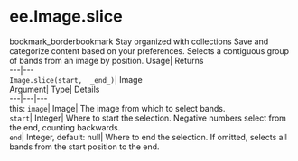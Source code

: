  
#  ee.Image.slice 
bookmark_borderbookmark Stay organized with collections  Save and categorize content based on your preferences. 
Selects a contiguous group of bands from an image by position. 
Usage| Returns  
---|---  
`Image.slice(start,  _end_)`| Image  
Argument| Type| Details  
---|---|---  
this: `image`| Image| The image from which to select bands.  
`start`| Integer| Where to start the selection. Negative numbers select from the end, counting backwards.  
`end`| Integer, default: null| Where to end the selection. If omitted, selects all bands from the start position to the end.  
